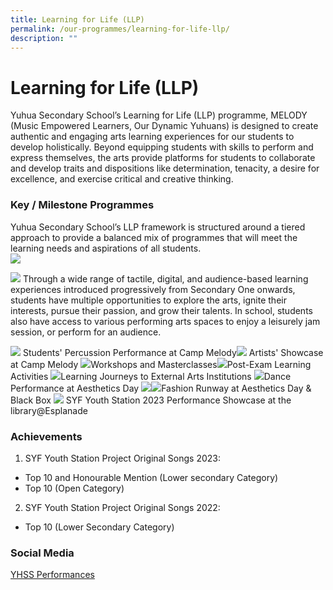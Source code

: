 ```yaml
---
title: Learning for Life (LLP)
permalink: /our-programmes/learning-for-life-llp/
description: ""
---
```

# **Learning for Life (LLP)**
Yuhua Secondary School’s Learning for Life (LLP) programme, MELODY (Music Empowered Learners, Our Dynamic Yuhuans) is designed to create authentic and engaging arts learning experiences for our students to develop holistically. Beyond equipping students with skills to perform and express themselves, the arts provide platforms for students to collaborate and develop traits and dispositions like determination, tenacity, a desire for excellence, and exercise critical and creative thinking. 
### **Key / Milestone Programmes**
Yuhua Secondary School’s LLP framework is structured around a tiered approach to provide a balanced mix of programmes that will meet the learning needs and aspirations of all students.  
![](/images/yhssllp1.PNG)

![](/images/yhssllp2.PNG)
Through a wide range of tactile, digital, and audience-based learning experiences introduced progressively from Secondary One onwards, students have multiple opportunities to explore the arts, ignite their interests, pursue their passion, and grow their talents. In school, students also have access to various performing arts spaces to enjoy a leisurely jam session, or perform for an audience.

![](/images/yhssllp3.png)  Students' Percussion Performance at Camp Melody![](/images/yhssllp4.png) Artists' Showcase at Camp Melody
![](/images/yhssllp5.png)Workshops and Masterclasses![](/images/yhssllp6.png)Post-Exam Learning Activities ![](/images/yhssllp7.png)Learning Journeys to External Arts Institutions ![](/images/yhssllp8.png)Dance Performance at Aesthetics Day  ![](/images/yhssllp9.png)![](/images/yhssllp11.png)Fashion Runway at Aesthetics Day & Black Box ![](/images/yhssllp.png) SYF Youth Station 2023 Performance Showcase at the library@Esplanade

### **Achievements**

1) SYF Youth Station Project Original Songs 2023:
* Top 10 and Honourable Mention (Lower secondary Category)
* Top 10 (Open Category)

2) SYF Youth Station Project Original Songs 2022:
* Top 10 (Lower Secondary Category)

### **Social Media**
[YHSS Performances](https://youtube.com/playlist?list=PLPcKnMGv574196ceMe8p4wxVUEiiDx8g1)